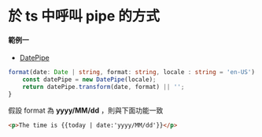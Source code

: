 # 於 ts 中呼叫 pipe 的方式

#### 範例一

- [DatePipe](https://angular.io/api/common/DatePipe)

```ts
format(date: Date | string, format: string, locale : string = 'en-US'): string {
    const datePipe = new DatePipe(locale);
    return datePipe.transform(date, format) || '';
}
```

假設 format 為 **yyyy/MM/dd** ，則與下面功能一致

```html
<p>The time is {{today | date:'yyyy/MM/dd'}}</p>
```